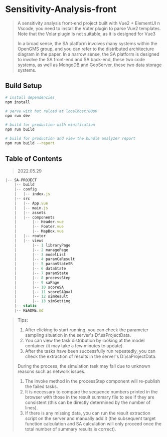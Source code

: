 # Sensitivity-Analysis-front

> A sensitivity analysis front-end project built with Vue2 + ElementUI
> n Vscode, you need to install the Vuter plugin to parse Vue2 templates. Note that the Volar plugin is not suitable, as it is designed for Vue3
>
> In a broad sense, the SA platform involves many systems within the OpenGMS group, and you can refer to the distributed architecture diagram in the paper.
> In a narrow sense, the SA platform is designed to involve the SA front-end and SA back-end, these two code systems, as well as MongoDB and GeoServer, these two data storage systems.

## Build Setup

```bash
# install dependencies
npm install

# serve with hot reload at localhost:8080
npm run dev

# build for production with minification
npm run build

# build for production and view the bundle analyzer report
npm run build --report
```

## Table of Contents

> 2022.05.29

```js
|-- SA-PROJECT
    |-- build
    |-- config
    |   |-- index.js
    |-- src
    |   |-- App.vue
    |   |-- main.js
    |   |-- assets
    |   |-- components
    |       |-- Header.vue
    |       |-- Footer.vue
    |       |-- MapBox.vue
    |   |-- router
    |   |-- views
    |       |-- 1 libraryPage
    |       |-- 2 managePage
    |       |-- 3 modelList
    |       |-- 4 paramCaResult
    |       |-- 5 paramStateSR
    |       |-- 6 dataState
    |       |-- 7 paramState
    |       |-- 8 processStep
    |       |-- 9 saPage
    |       |-- 10 scoreSA
    |       |-- 11 scoreSAQual
    |       |-- 12 simResult
    |       |-- 13 simSetting
    |-- static
    |-- README.md
```

> Tips:
>
> 1. After clicking to start running, you can check the parameter sampling situation in the server's D:\saProjectData.
> 2. You can view the task distribution by looking at the model container (it may take a few minutes to update).
> 3. After the tasks have been successfully run repeatedly, you can check the extraction of results in the server's D:\saProjectData.
>
> During the process, the simulation task may fail due to unknown reasons such as network issues.
>
> 1. The invoke method in the processStep component will re-publish the failed tasks.
> 2. It is necessary to compare the sequence numbers printed in the browser with those in the result summary file to see if they are consistent (this can be directly determined by the number of lines).
> 3. If there is any missing data, you can run the result extraction script on the server and manually add it (the subsequent target function calculation and SA calculation will only proceed once the total number of summary results is correct).
